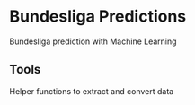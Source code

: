 # Bundesliga Predictions

Bundesliga prediction with Machine Learning

## Tools

Helper functions to extract and convert data

